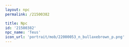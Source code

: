 ```yaml
---
layout: npc
permalink: /21500382

title: Npc
id: '21500382'
npc_name: 'Teus'
icon_url: 'portrait/mob/22000053_n_bullaxebrown_p.png'
---
```

